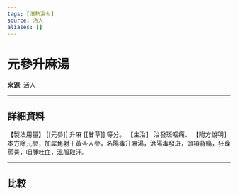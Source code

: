 ```yaml
---
tags: [清熱瀉火]
source: 活人
aliases: []
---
```


# 元參升麻湯

**來源**: 活人  

---

## 詳細資料
【製法用量】 [[元參]] 升麻 [[甘草]] 等分。
【主治】
治發斑咽痛。
【附方說明】
本方除元參，加犀角射干黃芩人參，名陽毒升麻湯，治陽毒發斑，頭項背痛，狂躁罵詈，咽腫吐血，溫服取汗。

---

## 比較

